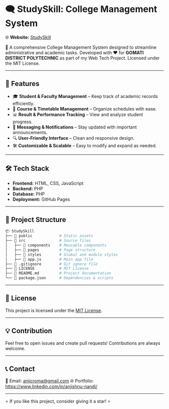 # 🗨️ StudySkill: College Management System

🌐 **Website:** [StudySkill](https://cromaguy.github.io/StudySkill/)

🚀 A comprehensive College Management System designed to streamline administrative and academic tasks. Developed with ❤️ for **GOMATI DISTRICT POLYTECHNIC** as part of my Web Tech Project. Licensed under the MIT License.

---

## 📌 Features

- 🎓 **Student & Faculty Management** – Keep track of academic records efficiently.
- 📅 **Course & Timetable Management** – Organize schedules with ease.
- 📊 **Result & Performance Tracking** – View and analyze student progress.
- 📩 **Messaging & Notifications** – Stay updated with important announcements.
- 🔍 **User-Friendly Interface** – Clean and responsive design.
- 🛠 **Customizable & Scalable** – Easy to modify and expand as needed.

---

## 🛠 Tech Stack

- **Frontend:** HTML, CSS, JavaScript 
- **Backend:** PHP
- **Database:** PHP
- **Deployment:** GitHub Pages 
---

## 📂 Project Structure

```bash
📦 StudySkill
├── 📁 public            # Static assets
├── 📁 src               # Source files
│   ├── 📁 components    # Reusable components
│   ├── 📁 pages         # Page structure
│   ├── 📁 styles        # Global and module styles
│   ├── 📜 app.js        # Main app file
├── 📜 .gitignore        # Git ignore file
├── 📜 LICENSE           # MIT License
├── 📜 README.md         # Project documentation
└── 📜 package.json      # Dependencies & scripts
```

---


## 📜 License

This project is licensed under the [MIT License](LICENSE).

---

## 💡 Contribution

Feel free to open issues and create pull requests! Contributions are always welcome.

---

## 📞 Contact

📧 Email: anjicroma@gmail.com 
🌐 Portfolio: https://www.linkedin.com/in/anjishnu-nandi/

---

⭐ If you like this project, consider giving it a star! ⭐

